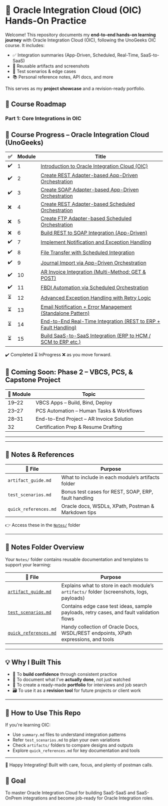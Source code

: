 # 🚀 Oracle Integration Cloud (OIC) Hands-On Practice

Welcome! This repository documents my **end-to-end hands-on learning journey** with Oracle Integration Cloud (OIC), following the UnoGeeks OIC course. It includes:

- ✅ Integration summaries (App-Driven, Scheduled, Real-Time, SaaS-to-SaaS)
- 📎 Reusable artifacts and screenshots
- 🧪 Test scenarios & edge cases
- 📚 Personal reference notes, API docs, and more

This serves as my **project showcase** and a revision-ready portfolio.


## 🚀 Course Roadmap

### Part 1: Core Integrations in OIC


## 📘 Course Progress – Oracle Integration Cloud (UnoGeeks)

| ✅ | Module | Title                                                                 |
|----|--------|------------------------------------------------------------------------|
| ✔️ | 1      | [Introduction to Oracle Integration Cloud (OIC)](01_Intro_OIC/summary.md)                        |
| ✔️ | 2      | [Create REST Adapter-based App-Driven Orchestration](02_REST_AppDriven/summary.md)              |
| ✔️ | 3      | [Create SOAP Adapter-based App-Driven Orchestration](03_SOAP_AppDriven/summary.md)              |
| ❌ | 4      | [Create REST Adapter-based Scheduled Orchestration](04_REST_Scheduled/summary.md)               |
| ❌ | 5      | [Create FTP Adapter-based Scheduled Orchestration](05_FTP_Scheduled/summary.md)                 |
| ❌ | 6      | [Build REST to SOAP Integration (App-Driven)](06_REST_to_SOAP/summary.md)                       |
| ✔️ | 7      | [Implement Notification and Exception Handling](07_Exception_Handling/summary.md)              |
| ✔️ | 8      | [File Transfer with Scheduled Integration](08_File_Transfer/summary.md)                         |
| ✔️ | 9      | [Journal Import via App-Driven Orchestration](09_Journal_Import/summary.md)                     |
| ✔️ | 10     | [AR Invoice Integration (Multi-Method: GET & POST)](10_AR_Invoice_REST/summary.md)              |
| ✔️ | 11     | [FBDI Automation via Scheduled Orchestration](11_FBDI_Import/summary.md)                        |
| ⏳ | 12     | [Advanced Exception Handling with Retry Logic](12_Exception_Retry/summary.md)                   |
| ⏳ | 13     | [Email Notification + Error Management (Standalone Pattern)](13_Email_Standalone/summary.md)    |
| ⏳ | 14     | [End-to-End Real-Time Integration (REST to ERP + Fault Handling)](14_End_to_End_REST/summary.md)|
| ⏳ | 15     | [Build SaaS-to-SaaS Integration (ERP to HCM / SCM to ERP etc.)](15_SaaS_to_SaaS/summary.md)     |

  ✔️ Completed ⏳ InProgress ❌ as you move forward. 

## 🚧 Coming Soon: Phase 2 – VBCS, PCS, & Capstone Project

| 🚀 Module | Topic                                  |
|----------|-----------------------------------------|
| 19–22    | VBCS Apps – Build, Bind, Deploy         |
| 23–27    | PCS Automation – Human Tasks & Workflows|
| 28–31    | End-to-End Project – AR Invoice Solution|
| 32       | Certification Prep & Resume Drafting    |


---


---

## 🧠 Notes & References

| 📄 File               | Purpose                                                   |
|----------------------|-----------------------------------------------------------|
| `artifact_guide.md`   | What to include in each module’s artifacts folder        |
| `test_scenarios.md`   | Bonus test cases for REST, SOAP, ERP, fault handling     |
| `quick_references.md` | Oracle docs, WSDLs, XPath, Postman & Markdown tips       |

👉 Access these in the [`Notes/`](Notes/) folder

---

## 📒 Notes Folder Overview

Your `Notes/` folder contains reusable documentation and templates to support your learning:

| 📄 File                 | Purpose                                                                       |
|------------------------|-------------------------------------------------------------------------------|
| [`artifact_guide.md`](Notes/artifact_guide.md)   | Explains what to store in each module’s `artifacts/` folder (screenshots, logs, payloads) |
| [`test_scenarios.md`](Notes/test_scenarios.md)   | Contains edge case test ideas, sample payloads, retry cases, and fault validation flows  |
| [`quick_references.md`](Notes/quick_references.md) | Handy collection of Oracle Docs, WSDL/REST endpoints, XPath expressions, and tools       |

---

## 💡 Why I Built This

- 🔨 To **build confidence** through consistent practice  
- 🧪 To document what I’ve **actually done**, not just watched  
- 🎯 To create a ready-made **portfolio** for interviews and job search  
- 🗃️ To use it as a **revision tool** for future projects or client work  

---

## 🔄 How to Use This Repo

If you're learning OIC:
- Use `summary.md` files to understand integration patterns
- Refer `test_scenarios.md` to plan your own variations
- Check `artifacts/` folders to compare designs and outputs
- Explore `quick_references.md` for key documentation and tools

---

🧡 Happy Integrating! Built with care, focus, and plenty of postman calls.


## 🎯 Goal
To master Oracle Integration Cloud for building SaaS-SaaS and SaaS-OnPrem integrations and become job-ready for Oracle Integration roles.

